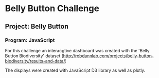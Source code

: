# Belly Button Challenge
## Project: Belly Button 
### Program: JavaScript 

For this challenge an interacgtive dashboard was created with the 'Belly Button Biodiversity' dataset (http://robdunnlab.com/projects/belly-button-biodiversity/results-and-data/)

The displays were created with JavaScript D3 library as well as plotly. 
